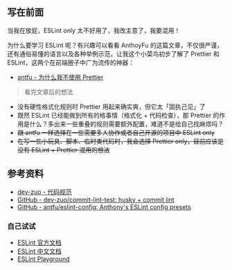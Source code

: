 ## 写在前面

当我在放屁，ESLint only 太不好用了，我改主意了，我要混用！

为什么要学习 ESLint 呢？有兴趣可以看看 AnthoyFu 的这篇文章，不仅很严谨，还有通俗易懂的语言以及各种举例示范，让我这个小菜鸟初步了解了 Prettier 和 ESLint，这两个在前端圈子中广为流传的神器：

- [antfu - 为什么我不使用 Prettier](https://antfu.me/posts/why-not-prettier-zh)

> 看完文章后的想法

- 没有硬性格式化规则时 Prettier 用起来确实爽，但它太「固执己见」了
- 既然 ESLint 已经能做到所有的格事情（格式化 + 代码检查），那 Prettier 的作用是什么？多出来一些重叠的规则需要额外配置，难道不是给自己找麻烦吗？
- ~~跟 antfu 一样选择在一些需要多人协作或者自己开源的项目中 ESLint only~~
- ~~在写一些小玩具、脚本、临时类代码时，我会选择 Prettier only，目前应该是没有 ESLint + Prettier 混用的想法~~

## 参考资料

- [dev-zuo - 代码规范](http://f.zuo11.com/2-fe-engineering/code-lint/#_1-eslint-prettier)
- [GitHub - dev-zuo/commit-lint-test: husky + commit lint](https://github.com/dev-zuo/commit-lint-test)
- [GitHub - antfu/eslint-config: Anthony's ESLint config presets](https://github.com/antfu/eslint-config)

### 自己试试

- [ESLint 官方文档](https://eslint.org/)
- [ESLint 中文文档](https://zh-hans.eslint.org/)
- [ESLint Playground](https://zh-hans.eslint.org/play)
